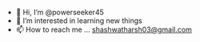 - 👋 Hi, I’m @powerseeker45
- 👀 I’m interested in learning new things
- 📫 How to reach me ... shashwatharsh03@gmail.com

<!---
powerseeker45/powerseeker45 is a ✨ special ✨ repository because its `README.md` (this file) appears on your GitHub profile.
You can click the Preview link to take a look at your changes.
--->

